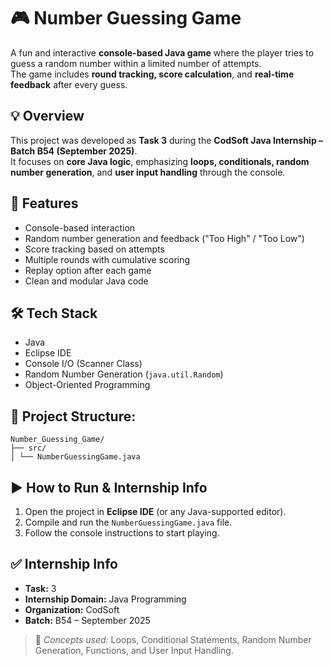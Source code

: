 # 🎮 Number Guessing Game  
A fun and interactive **console-based Java game** where the player tries to guess a random number within a limited number of attempts.  
The game includes **round tracking, score calculation**, and **real-time feedback** after every guess.

## 💡 Overview  
This project was developed as **Task 3** during the **CodSoft Java Internship – Batch B54 (September 2025)**.  
It focuses on **core Java logic**, emphasizing **loops, conditionals, random number generation**, and **user input handling** through the console.

## 🚀 Features

- Console-based interaction
- Random number generation and feedback ("Too High" / "Too Low")  
- Score tracking based on attempts  
- Multiple rounds with cumulative scoring  
- Replay option after each game  
- Clean and modular Java code  

## 🛠️ Tech Stack  
- Java  
- Eclipse IDE  
- Console I/O (Scanner Class)  
- Random Number Generation (`java.util.Random`)  
- Object-Oriented Programming  

## 📁 Project Structure:

```none
Number_Guessing_Game/
├── src/
│ └── NumberGuessingGame.java
```

## ▶️ How to Run & Internship Info  
1. Open the project in **Eclipse IDE** (or any Java-supported editor).  
2. Compile and run the `NumberGuessingGame.java` file.  
3. Follow the console instructions to start playing.  

## ✅ Internship Info  
- **Task:** 3  
- **Internship Domain:** Java Programming  
- **Organization:** CodSoft  
- **Batch:** B54 – September 2025  

> 💭 *Concepts used:* Loops, Conditional Statements, Random Number Generation, Functions, and User Input Handling.  
